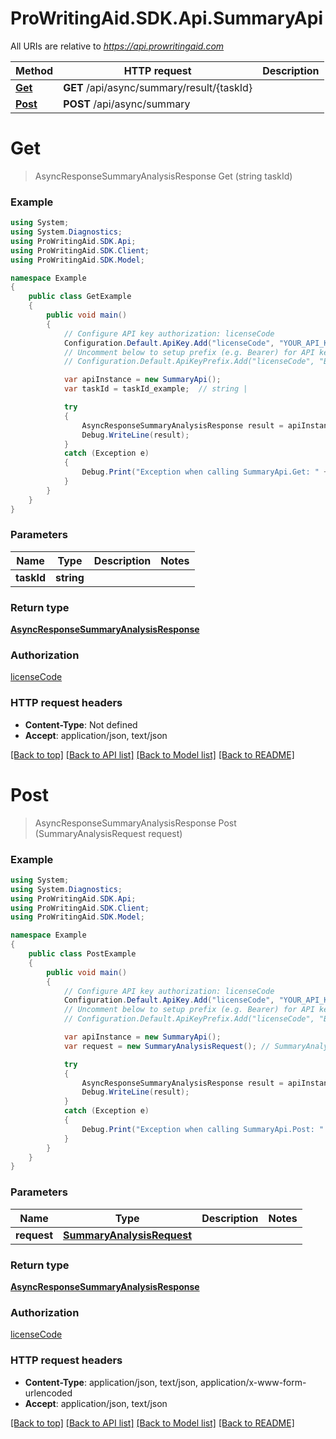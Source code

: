 # ProWritingAid.SDK.Api.SummaryApi

All URIs are relative to *https://api.prowritingaid.com*

Method | HTTP request | Description
------------- | ------------- | -------------
[**Get**](SummaryApi.md#get) | **GET** /api/async/summary/result/{taskId} | 
[**Post**](SummaryApi.md#post) | **POST** /api/async/summary | 


<a name="get"></a>
# **Get**
> AsyncResponseSummaryAnalysisResponse Get (string taskId)



### Example
```csharp
using System;
using System.Diagnostics;
using ProWritingAid.SDK.Api;
using ProWritingAid.SDK.Client;
using ProWritingAid.SDK.Model;

namespace Example
{
    public class GetExample
    {
        public void main()
        {
            // Configure API key authorization: licenseCode
            Configuration.Default.ApiKey.Add("licenseCode", "YOUR_API_KEY");
            // Uncomment below to setup prefix (e.g. Bearer) for API key, if needed
            // Configuration.Default.ApiKeyPrefix.Add("licenseCode", "Bearer");

            var apiInstance = new SummaryApi();
            var taskId = taskId_example;  // string | 

            try
            {
                AsyncResponseSummaryAnalysisResponse result = apiInstance.Get(taskId);
                Debug.WriteLine(result);
            }
            catch (Exception e)
            {
                Debug.Print("Exception when calling SummaryApi.Get: " + e.Message );
            }
        }
    }
}
```

### Parameters

Name | Type | Description  | Notes
------------- | ------------- | ------------- | -------------
 **taskId** | **string**|  | 

### Return type

[**AsyncResponseSummaryAnalysisResponse**](AsyncResponseSummaryAnalysisResponse.md)

### Authorization

[licenseCode](../README.md#licenseCode)

### HTTP request headers

 - **Content-Type**: Not defined
 - **Accept**: application/json, text/json

[[Back to top]](#) [[Back to API list]](../README.md#documentation-for-api-endpoints) [[Back to Model list]](../README.md#documentation-for-models) [[Back to README]](../README.md)

<a name="post"></a>
# **Post**
> AsyncResponseSummaryAnalysisResponse Post (SummaryAnalysisRequest request)



### Example
```csharp
using System;
using System.Diagnostics;
using ProWritingAid.SDK.Api;
using ProWritingAid.SDK.Client;
using ProWritingAid.SDK.Model;

namespace Example
{
    public class PostExample
    {
        public void main()
        {
            // Configure API key authorization: licenseCode
            Configuration.Default.ApiKey.Add("licenseCode", "YOUR_API_KEY");
            // Uncomment below to setup prefix (e.g. Bearer) for API key, if needed
            // Configuration.Default.ApiKeyPrefix.Add("licenseCode", "Bearer");

            var apiInstance = new SummaryApi();
            var request = new SummaryAnalysisRequest(); // SummaryAnalysisRequest | 

            try
            {
                AsyncResponseSummaryAnalysisResponse result = apiInstance.Post(request);
                Debug.WriteLine(result);
            }
            catch (Exception e)
            {
                Debug.Print("Exception when calling SummaryApi.Post: " + e.Message );
            }
        }
    }
}
```

### Parameters

Name | Type | Description  | Notes
------------- | ------------- | ------------- | -------------
 **request** | [**SummaryAnalysisRequest**](SummaryAnalysisRequest.md)|  | 

### Return type

[**AsyncResponseSummaryAnalysisResponse**](AsyncResponseSummaryAnalysisResponse.md)

### Authorization

[licenseCode](../README.md#licenseCode)

### HTTP request headers

 - **Content-Type**: application/json, text/json, application/x-www-form-urlencoded
 - **Accept**: application/json, text/json

[[Back to top]](#) [[Back to API list]](../README.md#documentation-for-api-endpoints) [[Back to Model list]](../README.md#documentation-for-models) [[Back to README]](../README.md)

